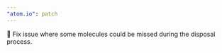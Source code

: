 ```yaml
---
"atom.io": patch
---
```


🐛 Fix issue where some molecules could be missed during the disposal process.
